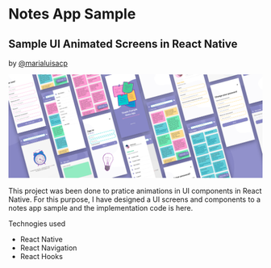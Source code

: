 # Notes App Sample
## Sample UI Animated Screens in React Native

by [@marialuisacp](https://github.com/marialuisacp)

![Image of presentation project](./docs/cover.png)

This project was been done to pratice animations in UI components in React Native. For this purpose, I have designed a UI screens and components to a notes app sample and the implementation code is here.

Technogies used
* React Native
* React Navigation
* React Hooks
